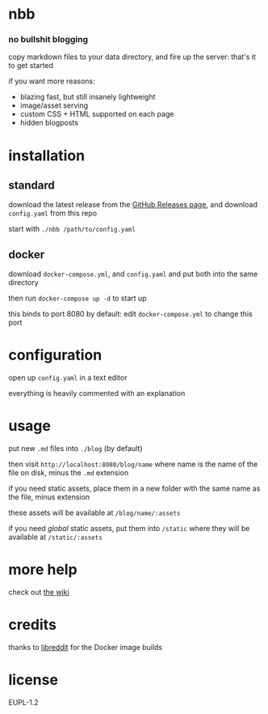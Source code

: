 # nbb
### no bullshit blogging

copy markdown files to your data directory,
and fire up the server: that's it to get started

if you want more reasons:
* blazing fast, but still insanely lightweight
* image/asset serving
* custom CSS + HTML supported on each page
* hidden blogposts

# installation

## standard
download the latest release from the [GitHub Releases page](
https://github.com/tazz4843/nbb/releases),
and download ``config.yaml`` from this repo

start with ``./nbb /path/to/config.yaml``

## docker
download ``docker-compose.yml``, and ``config.yaml`` and put both into the same directory

then run ``docker-compose up -d`` to start up

this binds to port 8080 by default: edit ``docker-compose.yml`` to change this port

# configuration

open up ``config.yaml`` in a text editor

everything is heavily commented with an explanation

# usage

put new ``.md`` files into ``./blog`` (by default)

then visit ``http://localhost:8080/blog/name`` where name is the name of the
file on disk, minus the ``.md`` extension

if you need static assets, place them in a new folder with the same name as the file,
minus extension

these assets will be available at ``/blog/name/:assets``

if you need *global* static assets, put them into ``/static``
where they will be available at ``/static/:assets``

# more help

check out [the wiki](https://github.com/tazz4843/nbb/wiki)

# credits

thanks to [libreddit](https://github.com/spikecodes/libreddit) for the Docker image builds

# license

EUPL-1.2
